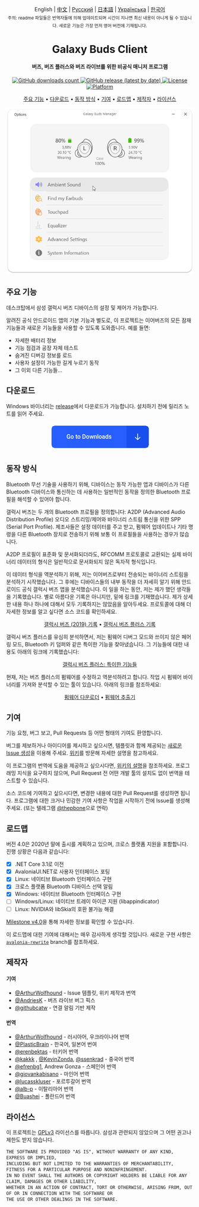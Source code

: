 <p align="center">
  English | <a href="./README_chs.md">中文</a> | <a href="./README_rus.md">Русский</a> | <a href="./README_jpn.md">日本語</a> | <a href="./README_ukr.md">Українська</a> | <a href="./README_kor.md">한국어</a><br>
    <sub>주의: readme 파일들은 번역자들에 의해 업데이트되며 시간이 지나면 최신 내용이 아니게 될 수 있습니다. 새로운 기능은 가장 먼저 영어 버전에 기재됩니다.</sub>
</p>
<h1 align="center">
  Galaxy Buds Client
  <br>
</h1>
<h4 align="center">버즈, 버즈 플러스와 버즈 라이브를 위한 비공식 매니저 프로그램</h4>
<p align="center">
  <a href="https://github.com/ThePBone/GalaxyBudsClient/releases">
    <img alt="GitHub downloads count" src="https://img.shields.io/github/downloads/thepbone/galaxybudsclient/total">
  </a>
  <a href="https://github.com/ThePBone/GalaxyBudsClient/releases">
    <img alt="GitHub release (latest by date)" src="https://img.shields.io/github/v/release/thepbone/galaxybudsclient">
  </a>
  <a href="https://github.com/ThePBone/GalaxyBudsClient/blob/master/LICENSE">
      <img alt="License" src="https://img.shields.io/github/license/thepbone/galaxybudsclient">
  </a>
  <a href="https://github.com/ThePBone/GalaxyBudsClient/releases">
    <img alt="Platform" src="https://img.shields.io/badge/platform-Windows-yellowgreen">
  </a>
</p>
<p align="center">
  <a href="#주요-기능">주요 기능</a> •
  <a href="#다운로드">다운로드</a> •
  <a href="#동작-방식">동작 방식</a> •
  <a href="#기여">기여</a> •
  <a href="#로드맵">로드맵</a> •
  <a href="#제작자">제작자</a> •
  <a href="#라이선스">라이선스</a> 
</p>


<p align="center">
    <a href="#"><img alt="Screenshot" src="screenshots/screencap.gif"></a>
</p>

## 주요 기능

데스크탑에서 삼성 갤럭시 버즈 디바이스의 설정 및 제어가 가능합니다.

알려진 공식 안드로이드 앱의 기본 기능과 별도로, 이 프로젝트는 이어버즈의 모든 잠재 기능들과 새로운 기능들을 사용할 수 있도록 도와줍니다. 예를 들면:

* 자세한 배터리 정보
* 기능 점검과 공장 자체 테스트
* 숨겨진 디버깅 정보를 로드
* 사용자 설정이 가능한 길게 누르기 동작
* 그 이외 다른 기능들...

## 다운로드

Windows 바이너리는 [release](https://github.com/ThePBone/GalaxyBudsClient/releases)에서 다운로드가 가능합니다. 설치하기 전에 릴리즈 노트를 읽어 주세요.

<p align="center">
    <a href="https://github.com/ThePBone/GalaxyBudsClient/releases"><img alt="Download" src="screenshots/download.png"></a>
</p>

## 동작 방식

Bluetooth 무선 기술을 사용하기 위해, 디바이스는 동작 가능한 앱과 디바이스가 다른 Bluetooth 디바이스와 통신하는 데 사용하는 일반적인 동작을 정의한 Bluetooth 프로필을 해석할 수 있어야 합니다.

갤럭시 버즈는 두 개의 Bluetooth 프로필을 정의합니다: A2DP (Advanced Audio Distribution Profile) 오디오 스트리밍/제어와 바이너리 스트림 통신을 위한 SPP (Serial Port Profile). 제조사들은 설정 데이터를 주고 받고, 펌웨어 업데이트나 기타 명령을 다른 Bluetooth 장치로 전송하기 위해 보통 이 프로필들을 사용하는 경우가 많습니다.

A2DP 프로필이 표준화 및 문서화되더라도, RFCOMM 프로토콜로 교환되는 실제 바이너리 데이터의 형식은 일반적으로 문서화되지 않은 독자적 형식입니다.

이 데이터 형식을 역분석하기 위해, 저는 이어버즈로부터 전송되는 바이너리 스트림을 분석하기 시작했습니다. 그 후에는 디바이스들의 내부 동작을 더 자세히 알기 위해 안드로이드 공식 갤럭시 버즈 앱을 분석했습니다. 이 일을 하는 동안, 저는 제가 했던 생각들을 기록했습니다. 별로 아름다운 기록은 아니지만, 밑에 링크를 기재했습니다. 제가 상세한 내용 하나 하나에 대해서 모두 기록하지는 않았음을 알아두세요. 프로토콜에 대해 더 자세한 정보를 알고 싶다면 소스 코드를 확인하세요.

<p align="center">
  <a href="https://github.com/ThePBone/GalaxyBudsClient/blob/master/GalaxyBudsRFCommProtocol.md">갤럭시 버즈 (2019) 기록</a> •
  <a href="https://github.com/ThePBone/GalaxyBudsClient/blob/master/Galaxy%20Buds%20Plus%20RFComm%20Protocol%20Notes.md">갤럭시 버즈 플러스 기록</a>
</p>

갤럭시 버즈 플러스를 유심히 분석하면서, 저는 펌웨어 디버그 모드와 쓰이지 않은 페어링 모드, Bluetooth 키 덤퍼와 같은 특이한 기능을 찾아냈습니다. 그 기능들에 대한 내용도 아래의 링크에 기록했습니다: 

<p align="center">
  <a href="https://github.com/ThePBone/GalaxyBudsClient/blob/master/GalaxyBudsPlus_HiddenDebugFeatures.md">갤럭시 버즈 플러스: 특이한 기능들</a>
</p>

현재, 저는 버즈 플러스의 펌웨어를 수정하고 역분석하려고 합니다. 작업 시 펌웨어 바이너리를 가져와 분석할 수 있는 툴이 있습니다. 아래의 링크를 참조하세요:

<p align="center">
  <a href="https://github.com/ThePBone/GalaxyBudsFirmwareDownloader">펌웨어 다운로더</a> •
  <a href="https://github.com/ThePBone/GalaxyBudsFirmwareExtractor">펌웨어 추출기</a>
</p>

## 기여

기능 요청, 버그 보고, Pull Requests 등 어떤 형태의 기여도 환영합니다.

버그를 제보하거나 아이디어를 제시하고 싶으시면, 템플릿과 함께 제공되는 [새로운 Issue 생성](https://github.com/ThePBone/GalaxyBudsClient/issues/new/choose)을 이용해 주세요. [위키](https://github.com/ThePBone/GalaxyBudsClient/wiki/2.-How-to-submit-issues)를 방문해 자세한 설명을 참고하세요.

이 프로그램의 번역에 도움을 제공하고 싶으시다면, [위키의 설명](https://github.com/ThePBone/GalaxyBudsClient/wiki/3.-How-to-help-with-translations)을 참조하세요. 프로그래밍 지식을 요구하지 않으며, Pull Request 전 어떤 개발 툴의 설치도 없이 번역을 테스트할 수 있습니다.

소스 코드에 기여하고 싶으시다면, 변경한 내용에 대한 Pull Request를 생성하면 됩니다. 프로그램에 대한 크거나 민감한 기여 사항은 작업을 시작하기 전에 Issue를 생성해 주세요. (또는 텔레그램 [@thepbone](https://t.me/thepbone)으로 연락)

## 로드맵

버전 4.0은 2020년 말에 출시를 계획하고 있으며, 크로스 플랫폼 지원을 포함합니다. 진행 상황은 다음과 같습니다:


- [x] .NET Core 3.1로 이전
- [x] AvaloniaUI.NET로 사용자 인터페이스 포팅
- [x] Linux: 네이티브 Bluetooth 인터페이스 구현
- [x] 크로스 플랫폼 Bluetooth 디바이스 선택 알림
- [X] Windows: 네이티브 Bluetooth 인터페이스 구현
- [ ] Windows/Linux: 네이티브 트레이 아이콘 지원 (libappindicator)
- [ ] Linux: NVIDIA와 libSkia의 호환 불가능 해결

[Milestone v4.0](https://github.com/ThePBone/GalaxyBudsClient/projects/3)을 통해 자세한 정보를 확인할 수 있습니다.

이 로드맵에 대한 기여에 대해서는 매우 감사하게 생각할 것입니다. 새로운 구현 사항은[`avalonia-rewrite`](https://github.com/ThePBone/GalaxyBudsClient/tree/avalonia-rewrite) branch를 참조하세요.


## 제작자

#### 기여

* [@ArthurWolfhound](https://github.com/ArthurWolfhound) - Issue 템플릿, 위키 제작과 번역
* [@AndriesK](https://github.com/AndriesK) - 버즈 라이브 버그 픽스
* [@githubcatw](https://github.com/githubcatw) - 연결 알림 기반 제작

#### 번역

* [@ArthurWolfhound](https://github.com/ArthurWolfhound) - 러시아어, 우크라이나어 번역
* [@PlasticBrain](https://github.com/fhalfkg) - 한국어, 일본어 번여
* [@erenbektas](https://github.com/erenbektas) - 터키어 번역
* [@kakkk](https://github.com/kakkk) , [@KevinZonda](https://github.com/KevinZonda), [@ssenkrad](https://github.com/ssenkrad) - 중국어 번역
* [@efrenbg1](https://github.com/efrenbg1), Andrew Gonza - 스페인어 번역
* [@giovankabisano](https://github.com/giovankabisano) - 마인어 번역
* [@lucasskluser](https://github.com/lucasskluser) - 포르투갈어 번역
* [@alb-p](https://github.com/alb-p) - 이탈리아어 번역
* [@Buashei](https://github.com/Buashei) - 폴란드어 번역

## 라이선스

이 프로젝트는 [GPLv3](LICENSE) 라이선스를 따릅니다. 삼성과 관련되지 않았으며 그 어떤 권고나 제한도 받지 않습니다.

```
THE SOFTWARE IS PROVIDED "AS IS", WITHOUT WARRANTY OF ANY KIND, EXPRESS OR IMPLIED, 
INCLUDING BUT NOT LIMITED TO THE WARRANTIES OF MERCHANTABILITY, FITNESS FOR A PARTICULAR PURPOSE AND NONINFRINGEMENT. 
IN NO EVENT SHALL THE AUTHORS OR COPYRIGHT HOLDERS BE LIABLE FOR ANY CLAIM, DAMAGES OR OTHER LIABILITY, 
WHETHER IN AN ACTION OF CONTRACT, TORT OR OTHERWISE, ARISING FROM, OUT OF OR IN CONNECTION WITH THE SOFTWARE OR 
THE USE OR OTHER DEALINGS IN THE SOFTWARE.
```


